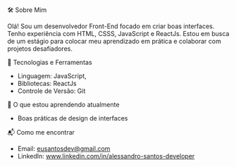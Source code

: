 🛠️ Sobre Mim  

Olá! Sou um desenvolvedor Front-End focado em criar boas interfaces. Tenho experiência com HTML, CSSS, JavaScript e ReactJs. Estou em busca de um estágio para colocar meu aprendizado em prática e colaborar com projetos desafiadores.  

📌 Tecnologias e Ferramentas  
- Linguagem: JavaScript,   
- Bibliotecas: ReactJs  
- Controle de Versão: Git  

🌱 O que estou aprendendo atualmente  
- Boas práticas de design de interfaces 

📬 Como me encontrar  
- Email: eusantosdev@gmail.com
- LinkedIn: www.linkedin.com/in/alessandro-santos-developer
